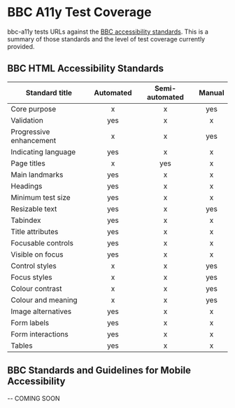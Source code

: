# BBC A11y Test Coverage

bbc-a11y tests URLs against the [BBC accessibility
standards](http://www.bbc.co.uk/guidelines/futuremedia/accessibility/). This is
a summary of those standards and the level of test coverage currently provided.

## BBC HTML Accessibility Standards

| Standard title          | Automated | Semi-automated | Manual |
| ----------------------- |:---------:|:--------------:|:------:|
| Core purpose            |     x     |        x       |   yes  |
| Validation              |    yes    |        x       |    x   |
| Progressive enhancement |     x     |        x       |   yes  |
| Indicating language     |    yes    |        x       |    x   |
| Page titles             |     x     |       yes      |    x   |
| Main landmarks          |    yes    |        x       |    x   |
| Headings                |    yes    |        x       |    x   |
| Minimum test size       |    yes    |        x       |    x   |
| Resizable text          |    yes    |        x       |   yes  |
| Tabindex                |    yes    |        x       |    x   |
| Title attributes        |    yes    |        x       |    x   |
| Focusable controls      |    yes    |        x       |    x   |
| Visible on focus        |    yes    |        x       |    x   |
| Control styles          |     x     |        x       |   yes  |
| Focus styles            |     x     |        x       |   yes  |
| Colour contrast         |     x     |        x       |   yes  |
| Colour and meaning      |     x     |        x       |   yes  |
| Image alternatives      |    yes    |        x       |    x   |
| Form labels             |    yes    |        x       |    x   |
| Form interactions       |    yes    |        x       |    x   |
| Tables                  |    yes    |        x       |    x   |

## BBC Standards and Guidelines for Mobile Accessibility

-- COMING SOON
